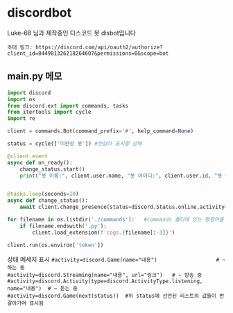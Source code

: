# discordbot
Luke-68 님과 제작중인 디스코드 봇 disbot입니다

`초대 링크: https://discord.com/api/oauth2/authorize?client_id=844981326218264607&permissions=0&scope=bot`
##  main.py 메모
```python
import discord
import os
from discord.ext import commands, tasks
from itertools import cycle
import re

client = commands.Bot(command_prefix='#', help_command=None)

status = cycle(['미완성 봇']) #번갈아 표시할 상메

@client.event
async def on_ready():
    change_status.start()
    print("봇 이름:", client.user.name, "봇 아이디:", client.user.id, "봇 버전:", discord.__version__)


@tasks.loop(seconds=10)
async def change_status():
    await client.change_presence(status=discord.Status.online,activity=discord.Game(next(status)))

for filename in os.listdir('./commands'):   #commands 폴더에 있는 명령어를 하나 씩 읽어옴
    if filename.endswith('.py'):
        client.load_extension(f'cogs.{filename[:-3]}')

client.run(os.environ['token'])
```
상태 메세지 표시 
`#activity=discord.Game(name="내용")                   # ~ 하는 중`      
`#activity=discord.Streaming(name="내용", url="링크")   # ~ 방송 중`    
`#activity=discord.Activity(type=discord.ActivityType.listening, name="내용")  # ~ 듣는 중`       
`#activity=discord.Game(next(status))  #위 status에 선언된 리스트의 값들이 번갈아가며 표시됨`
